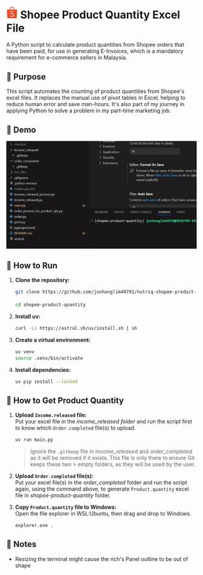 # <img src="readme_assets/shopee.png" width="30"> **Shopee Product Quantity Excel File**
A Python script to calculate product quantities from Shopee orders that have been paid, for use in generating E-Invoices, which is a mandatory requirement for e-commerce sellers in Malaysia.

## 🎯 Purpose
This script automates the counting of product quantities from Shopee's excel files. It replaces the manual use of pivot tables in Excel, helping to reduce human error and save man-hours. It's also part of my journey in applying Python to solve a problem in my part-time marketing job.

## 🎥 Demo
![Demo](readme_assets/shopee-product-quantity.gif)

## 🚀 How to Run
1. **Clone the repository:**

   ```bash
   git clone https://github.com/junhonglim49791/nutriq-shopee-product-quantity.git
   
   cd shopee-product-quantity
   ```  
2. **Install uv:**  
    ```bash
    curl -Ls https://astral.sh/uv/install.sh | sh
    ```
2. **Create a virtual environment:**  
    ```bash
    uv venv
    source .venv/bin/activate
    ```
3. **Install dependencies:**
    ```bash
    uv pip install --locked
    ```

## 🛒 How to Get Product Quantity

1. **Upload `Income.released` file:**  
    Put your excel file in the _income_released folder_ and run the script first to know which  `Order.completed` file(s) to upload. 
    ```bash
    uv run main.py
    ```
    > Ignore the `.gitkeep` file in _income_released_ and _order_completed_ as it will be removed if it exists. This file is only there to ensure Git keeps these two > empty folders, as they will be used by the user.

2. **Upload `Order.completed` file(s):**  
    Put your excel file(s) in the _order_completed_ folder and run the script again, using the command above, to generate `Product.quantity` excel file in _shopee-product-quantity_ folder.

3. **Copy `Product.quantity` file to Windows:**  
   Open the file explorer in WSL:Ubuntu, then drag and drop to Windows.
     ```bash
    explorer.exe .
    ```   

## 📝 Notes

- Resizing the terminal might cause the rich's Panel outline to be out of shape
